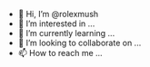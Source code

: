 - 👋 Hi, I’m @rolexmush
- 👀 I’m interested in ...
- 🌱 I’m currently learning ...
- 💞️ I’m looking to collaborate on ...
- 📫 How to reach me ...

<!---
rolexmush/rolexmush is a ✨ special ✨ repository because its `README.md` (this file) appears on your GitHub profile.
You can click the Preview link to take a look at your changes.
--->
